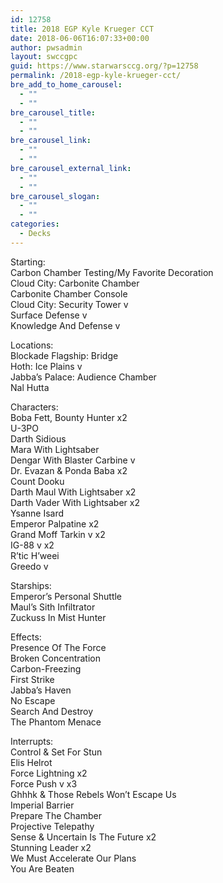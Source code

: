 ```yaml
---
id: 12758
title: 2018 EGP Kyle Krueger CCT
date: 2018-06-06T16:07:33+00:00
author: pwsadmin
layout: swccgpc
guid: https://www.starwarsccg.org/?p=12758
permalink: /2018-egp-kyle-krueger-cct/
bre_add_to_home_carousel:
  - ""
  - ""
bre_carousel_title:
  - ""
  - ""
bre_carousel_link:
  - ""
  - ""
bre_carousel_external_link:
  - ""
  - ""
bre_carousel_slogan:
  - ""
  - ""
categories:
  - Decks
---
```

Starting:  
Carbon Chamber Testing/My Favorite Decoration  
Cloud City: Carbonite Chamber  
Carbonite Chamber Console  
Cloud City: Security Tower v  
Surface Defense v  
Knowledge And Defense v

Locations:  
Blockade Flagship: Bridge  
Hoth: Ice Plains v  
Jabba’s Palace: Audience Chamber  
Nal Hutta

Characters:  
Boba Fett, Bounty Hunter x2  
U-3PO  
Darth Sidious  
Mara With Lightsaber  
Dengar With Blaster Carbine v  
Dr. Evazan & Ponda Baba x2  
Count Dooku  
Darth Maul With Lightsaber x2  
Darth Vader With Lightsaber x2  
Ysanne Isard  
Emperor Palpatine x2  
Grand Moff Tarkin v x2  
IG-88 v x2  
R’tic H’weei  
Greedo v

Starships:  
Emperor’s Personal Shuttle  
Maul’s Sith Infiltrator  
Zuckuss In Mist Hunter

Effects:  
Presence Of The Force  
Broken Concentration  
Carbon-Freezing  
First Strike  
Jabba’s Haven  
No Escape  
Search And Destroy  
The Phantom Menace

Interrupts:  
Control & Set For Stun  
Elis Helrot  
Force Lightning x2  
Force Push v x3  
Ghhhk & Those Rebels Won’t Escape Us  
Imperial Barrier  
Prepare The Chamber  
Projective Telepathy  
Sense & Uncertain Is The Future x2  
Stunning Leader x2  
We Must Accelerate Our Plans  
You Are Beaten